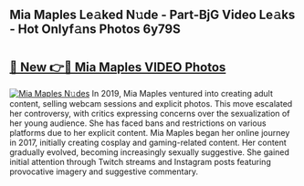 ## Mia Maples Le𝚊ked N𝚞de - Part-BjG Video Le𝚊ks - Hot Onlyf𝚊ns Photos 6y79S

# <h2><a href="http://ab87117.deff.icu/?id=Mia+Maples">🔗 New 👉🔴 Mia Maples VIDEO Photos</a></h2>

[![Mia Maples N𝚞des](https://i.imgur.com/rIISA9y.gif)](http://ab87117.deff.icu/?id=Mia+Maples)
In 2019, Mia Maples ventured into creating adult content, selling webcam sessions and explicit photos. This move escalated her controversy, with critics expressing concerns over the sexualization of her young audience. She has faced bans and restrictions on various platforms due to her explicit content. Mia Maples began her online journey in 2017, initially creating cosplay and gaming-related content. Her content gradually evolved, becoming increasingly sexually suggestive. She gained initial attention through Twitch streams and Instagram posts featuring provocative imagery and suggestive commentary.

